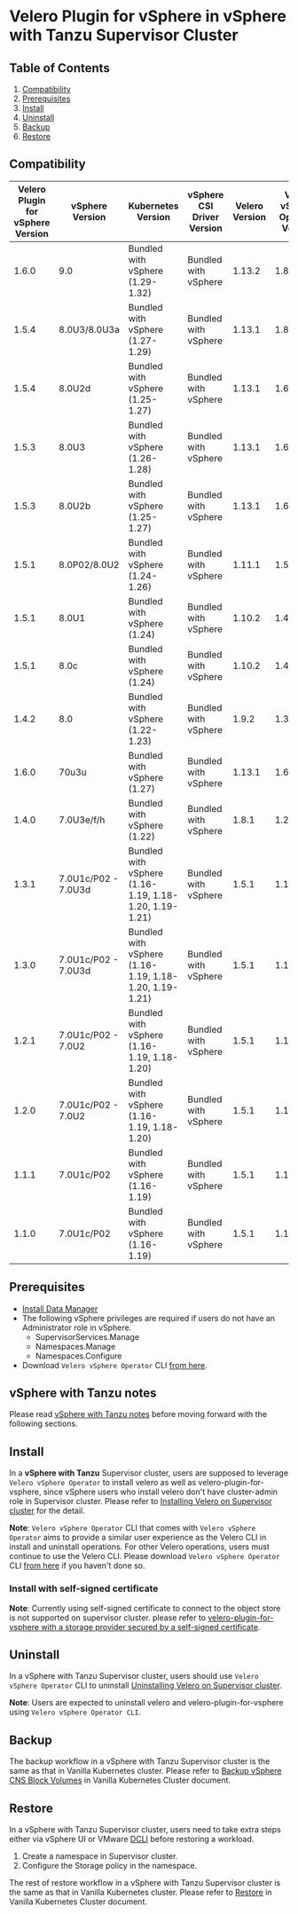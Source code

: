 # Velero Plugin for vSphere in vSphere with Tanzu Supervisor Cluster

## Table of Contents

1. [Compatibility](#compatibility)
2. [Prerequisites](#prerequisites)
3. [Install](#install)
4. [Uninstall](#uninstall)
5. [Backup](#backup)
6. [Restore](#restore)

## Compatibility

| Velero Plugin for vSphere Version | vSphere Version  | Kubernetes Version                                     | vSphere CSI Driver Version | Velero Version | Velero vSphere Operator Version | Data Manager Version | Velero Plugin for AWS | vSphere Plugin Deprecated | vSphere Plugin EOL Date      |
|-----------------------------------|------------------|--------------------------------------------------------|----------------------------|----------------|---------------------------------|---------------|-----------------------|------------|---------------|
| 1.6.0                             | 9.0              | Bundled with vSphere (1.29-1.32)                       | Bundled with vSphere       | 1.13.2          | 1.8.1                           | 1.2.0        | 1.6.1/1.6.2           | No         | N/A    |
| 1.5.4                             | 8.0U3/8.0U3a     | Bundled with vSphere (1.27-1.29)                       | Bundled with vSphere       | 1.13.1          | 1.8.1/1.6.1                     | 1.2.0        | 1.6.0                 | No         | N/A    |
| 1.5.4                             | 8.0U2d           | Bundled with vSphere (1.25-1.27)                       | Bundled with vSphere       | 1.13.1          | 1.6.1                           | 1.2.0        |                       | No         | N/A           |
| 1.5.3                             | 8.0U3            | Bundled with vSphere (1.26-1.28)                       | Bundled with vSphere       | 1.13.1          | 1.6.1                           | 1.2.0        | 1.6.0                 | No         | N/A    |
| 1.5.3                             | 8.0U2b           | Bundled with vSphere (1.25-1.27)                       | Bundled with vSphere       | 1.13.1          | 1.6.0                           | 1.2.0        |                       | No         | N/A           |
| 1.5.1                             | 8.0P02/8.0U2     | Bundled with vSphere (1.24-1.26)                       | Bundled with vSphere       | 1.11.1          | 1.5.0                           | 1.2.0       |                       | No         | N/A           |
| 1.5.1                             | 8.0U1            | Bundled with vSphere (1.24)                            | Bundled with vSphere       | 1.10.2          | 1.4.0                           | 1.2.0       |                       | No         | N/A           |
| 1.5.1                             | 8.0c             | Bundled with vSphere (1.24)                            | Bundled with vSphere       | 1.10.2          | 1.4.0                           | 1.2.0        |                       | No         | N/A           |
| 1.4.2                             | 8.0              | Bundled with vSphere (1.22-1.23)                       | Bundled with vSphere       | 1.9.2          | 1.3.0                           | 1.2.0      |                       | No         | N/A           |
| 1.6.0                             | 70u3u            | Bundled with vSphere (1.27)                            | Bundled with vSphere       | 1.13.1          | 1.6.1                           | 1.2.0        |                       | No         | N/A           |
| 1.4.0                             | 7.0U3e/f/h       | Bundled with vSphere (1.22)                            | Bundled with vSphere       | 1.8.1          | 1.2.0                           | 1.1.0       |                       | No         | N/A           |
| 1.3.1                             | 7.0U1c/P02 - 7.0U3d | Bundled with vSphere (1.16-1.19, 1.18-1.20, 1.19-1.21) | Bundled with vSphere       | 1.5.1          | 1.1.0                           | 1.1.0       |                       | No         | N/A           |
| 1.3.0                             | 7.0U1c/P02 - 7.0U3d | Bundled with vSphere (1.16-1.19, 1.18-1.20, 1.19-1.21) | Bundled with vSphere       | 1.5.1          | 1.1.0                           | 1.1.0       |                       | Yes        | December 2022 |
| 1.2.1                             | 7.0U1c/P02 - 7.0U2 | Bundled with vSphere (1.16-1.19, 1.18-1.20)            | Bundled with vSphere       | 1.5.1          | 1.1.0                           | 1.1.0        |                       | Yes        | June 2023     |
| 1.2.0                             | 7.0U1c/P02 - 7.0U2 | Bundled with vSphere (1.16-1.19, 1.18-1.20)            | Bundled with vSphere       | 1.5.1          | 1.1.0                           | 1.1.0        |                       | Yes        | December 2022 |
| 1.1.1                             | 7.0U1c/P02       | Bundled with vSphere (1.16-1.19)                       | Bundled with vSphere       | 1.5.1          | 1.1.0                           | 1.1.0       |                       | No         | N/A           |
| 1.1.0                             | 7.0U1c/P02       | Bundled with vSphere (1.16-1.19)                       | Bundled with vSphere       | 1.5.1          | 1.1.0                           | 1.1.0       |                       | Yes        | December 2022 |

## Prerequisites

* [Install Data Manager](supervisor-datamgr.md)
* The following vSphere privileges are required if users do not have an Administrator role in vSphere.
  * SupervisorServices.Manage
  * Namespaces.Manage
  * Namespaces.Configure
* Download `Velero vSphere Operator` CLI [from here](https://github.com/vmware-tanzu/velero-plugin-for-vsphere/releases/download/v1.1.0/velero-vsphere-1.1.0-linux-amd64.tar.gz).

## vSphere with Tanzu notes

Please read [vSphere with Tanzu notes](supervisor-notes.md) before moving forward with the following sections.

## Install

In a **vSphere with Tanzu** Supervisor cluster, users are supposed to leverage `Velero vSphere Operator` to install velero as well as velero-plugin-for-vsphere, since vSphere users who install velero don't have cluster-admin role in Supervisor cluster. Please refer to
[Installing Velero on Supervisor cluster](velero-vsphere-operator-user-manual.md#installing-velero-on-supervisor-cluster)
for the detail.

**Note**: `Velero vSphere Operator` CLI that comes with `Velero vSphere Operator` aims to provide a similar user experience as the Velero CLI in install and uninstall operations. For other Velero operations, users must continue to use the Velero CLI. Please download `Velero vSphere Operator` CLI [from here](https://github.com/vmware-tanzu/velero-plugin-for-vsphere/releases/download/v1.1.0/velero-vsphere-1.1.0-linux-amd64.tar.gz) if you haven't done so.

### Install with self-signed certificate

**Note**: Currently using self-signed certificate to connect to the object store is not supported on supervisor cluster. please refer to [velero-plugin-for-vsphere with a storage provider secured by a self-signed certificate](self-signed-certificate.md).

## Uninstall

In a vSphere with Tanzu Supervisor cluster, users should use `Velero vSphere Operator` CLI to uninstall [Uninstalling Velero on Supervisor cluster](velero-vsphere-operator-user-manual.md#uninstalling-velero-on-supervisor-cluster).

**Note**: Users are expected to uninstall velero and velero-plugin-for-vsphere using `Velero vSphere Operator CLI`.

## Backup

The backup workflow in a vSphere with Tanzu Supervisor cluster is the same as that in Vanilla Kubernetes cluster. Please refer to [Backup vSphere CNS Block Volumes](vanilla.md#backup-vsphere-cns-block-volumes) in Vanilla Kubernetes Cluster document.

## Restore

In a vSphere with Tanzu Supervisor cluster, users need to take extra steps either via vSphere UI or VMware [DCLI](https://code.vmware.com/web/tool/3.0.0/vmware-datacenter-cli) before restoring a workload.

1. Create a namespace in Supervisor cluster.
2. Configure the Storage policy in the namespace.

The rest of restore workflow in a vSphere with Tanzu Supervisor cluster is the same as that in Vanilla Kubernetes cluster. Please refer to [Restore](vanilla.md#restore) in Vanilla Kubernetes Cluster document.
